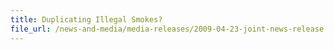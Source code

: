 ```yaml
---
title: Duplicating Illegal Smokes?
file_url: /news-and-media/media-releases/2009-04-23-joint-news-release.pdf
---
```

